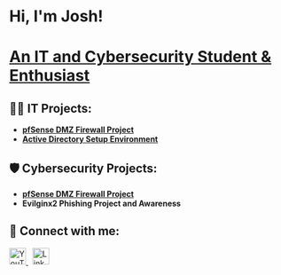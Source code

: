 # Hi, I'm Josh!  
# [An IT and Cybersecurity Student & Enthusiast](https://www.linkedin.com/in/joshua-petrone/)

## 👨‍💻 IT Projects:
- [**pfSense DMZ Firewall Project**](https://github.com/joshuapetrone/pfSense-DMZ-Firewall-Project)
- [**Active Directory Setup Environment**](https://github.com/joshuapetrone/Active-Directory-Setup-Environment)

## 🛡️ Cybersecurity Projects:
- [**pfSense DMZ Firewall Project**](https://github.com/joshuapetrone/pfSense-DMZ-Firewall-Project)
- **Evilginx2 Phishing Project and Awareness**

## 🔗 Connect with me:

<a href="https://www.youtube.com" target="_blank">
  <img src="https://cdn.jsdelivr.net/npm/simple-icons@v3/icons/youtube.svg" width="30px" alt="YouTube" />
</a>&nbsp;
<a href="https://www.linkedin.com/in/joshua-petrone/" target="_blank">
  <img src="https://cdn.jsdelivr.net/npm/simple-icons@v3/icons/linkedin.svg" width="30px" alt="LinkedIn" />
</a>



